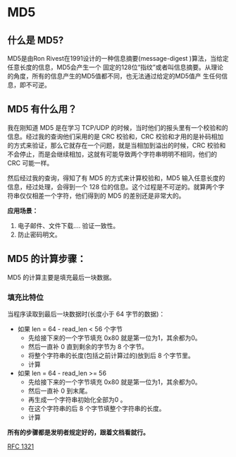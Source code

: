 # MD5

## 什么是 MD5?

MD5是由Ron Rivest在1991设计的一种信息摘要(message-digest )算法，当给定任意长度的信息，MD5会产生一个 固定的128位“指纹”或者叫信息摘要。从理论的角度，所有的信息产生的MD5值都不同，也无法通过给定的MD5值产 生任何信息，即不可逆。

## MD5 有什么用？

我在刚知道 MD5 是在学习 TCP/UDP 的时候，当时他们的报头里有一个校验和的信息。经过我的查询他们采用的是 CRC 校验和，CRC 校验和才用的是补码相加的方式来验证，那么它就存在一个问题，就是当相加到溢出的时候，CRC 校验和不会停止，而是会继续相加，这就有可能导致两个字符串明明不相同，他们的 CRC 可能一样。

然后经过我的查询，得知了有 MD5 的方式来计算校验和，MD5 输入任意长度的信息，经过处理，会得到一个 128 位的信息。这个过程是不可逆的。就算两个字符串仅仅相差一个字符，他们得到的 MD5 的差别还是非常大的。

**应用场景：**

1. 电子邮件、文件下载.... 验证一致性。
2. 防止密码明文。

## MD5 的计算步骤：

MD5 的计算主要是填充最后一块数据。

### 填充比特位

当程序读取到最后一块数据时(长度小于 64 字节的数据)：

- 如果 len = 64 - read_len < 56 个字节
  - 先给接下来的一个字节填充 0x80 就是第一位为1，其余都为0。
  - 然后一直补 0 直到剩余的字节为 8 个字节。
  - 将整个字符串的长度(包括之前计算过的)放到后 8 个字节里。
  - 计算
- 如果 len = 64 - read_len >= 56
  - 先给接下来的一个字节填充 0x80 就是第一位为1，其余都为0。
  - 然后一直补 0 到末尾。
  - 再生成一个字符串初始化全部为0 。
  - 在这个字符串的后 8 个字节填整个字符串的长度。
  - 计算

**所有的步骤都是发明者规定好的，跟着文档看就行。**

[RFC 1321](<https://tools.ietf.org/html/rfc1321>)

